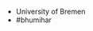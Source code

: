 - University of Bremen
- #bhumihar

<!---
ramansingh2801/ramansingh2801 is a ✨ special ✨ repository because its `README.md` (this file) appears on your GitHub profile.
You can click the Preview link to take a look at your changes.
--->
